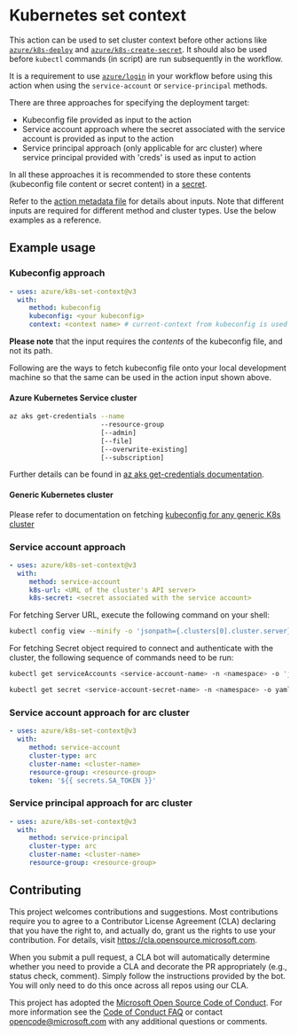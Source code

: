# Kubernetes set context

This action can be used to set cluster context before other actions like [`azure/k8s-deploy`](https://github.com/Azure/k8s-deploy/tree/master) and [`azure/k8s-create-secret`](https://github.com/Azure/k8s-create-secret/tree/master). It should also be used before `kubectl` commands (in script) are run subsequently in the workflow.

It is a requirement to use [`azure/login`](https://github.com/Azure/login/tree/master) in your workflow before using this action when using the `service-account` or `service-principal` methods.

There are three approaches for specifying the deployment target:

-  Kubeconfig file provided as input to the action
-  Service account approach where the secret associated with the service account is provided as input to the action
-  Service principal approach (only applicable for arc cluster) where service principal provided with 'creds' is used as input to action

In all these approaches it is recommended to store these contents (kubeconfig file content or secret content) in a [secret](https://docs.github.com/en/actions/security-guides/encrypted-secrets/).

Refer to the [action metadata file](./action.yml) for details about inputs. Note that different inputs are required for different method and cluster types. Use the below examples as a reference.

## Example usage

### Kubeconfig approach

```yaml
- uses: azure/k8s-set-context@v3
  with:
     method: kubeconfig
     kubeconfig: <your kubeconfig>
     context: <context name> # current-context from kubeconfig is used as default
```

**Please note** that the input requires the _contents_ of the kubeconfig file, and not its path.

Following are the ways to fetch kubeconfig file onto your local development machine so that the same can be used in the action input shown above.

#### Azure Kubernetes Service cluster

```bash
az aks get-credentials --name
                       --resource-group
                       [--admin]
                       [--file]
                       [--overwrite-existing]
                       [--subscription]
```

Further details can be found in [az aks get-credentials documentation](https://docs.microsoft.com/en-us/cli/azure/aks?view=azure-cli-latest#az-aks-get-credentials).

#### Generic Kubernetes cluster

Please refer to documentation on fetching [kubeconfig for any generic K8s cluster](https://kubernetes.io/docs/concepts/configuration/organize-cluster-access-kubeconfig/)

### Service account approach

```yaml
- uses: azure/k8s-set-context@v3
  with:
     method: service-account
     k8s-url: <URL of the cluster's API server>
     k8s-secret: <secret associated with the service account>
```

For fetching Server URL, execute the following command on your shell:

```bash
kubectl config view --minify -o 'jsonpath={.clusters[0].cluster.server}'
```

For fetching Secret object required to connect and authenticate with the cluster, the following sequence of commands need to be run:

```bash
kubectl get serviceAccounts <service-account-name> -n <namespace> -o 'jsonpath={.secrets[*].name}'

kubectl get secret <service-account-secret-name> -n <namespace> -o yaml
```

### Service account approach for arc cluster

```yaml
- uses: azure/k8s-set-context@v3
  with:
     method: service-account
     cluster-type: arc
     cluster-name: <cluster-name>
     resource-group: <resource-group>
     token: '${{ secrets.SA_TOKEN }}'
```

### Service principal approach for arc cluster

```yaml
- uses: azure/k8s-set-context@v3
  with:
     method: service-principal
     cluster-type: arc
     cluster-name: <cluster-name>
     resource-group: <resource-group>
```

## Contributing

This project welcomes contributions and suggestions. Most contributions require you to agree to a
Contributor License Agreement (CLA) declaring that you have the right to, and actually do, grant us
the rights to use your contribution. For details, visit https://cla.opensource.microsoft.com.

When you submit a pull request, a CLA bot will automatically determine whether you need to provide
a CLA and decorate the PR appropriately (e.g., status check, comment). Simply follow the instructions
provided by the bot. You will only need to do this once across all repos using our CLA.

This project has adopted the [Microsoft Open Source Code of Conduct](https://opensource.microsoft.com/codeofconduct/).
For more information see the [Code of Conduct FAQ](https://opensource.microsoft.com/codeofconduct/faq/) or
contact [opencode@microsoft.com](mailto:opencode@microsoft.com) with any additional questions or comments.
